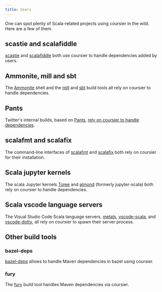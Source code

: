 ```yaml
---
title: Users
---
```


One can spot plenty of Scala-related projects using coursier in the wild. Here are a few of them.

## scastie and scalafiddle

[scastie](https://github.com/scalacenter/scastie) and
[scalafiddle](https://scalafiddle.io) both use coursier to handle dependencies
added by users.

## Ammonite, mill and sbt

The [Ammonite](https://github.com/lihaoyi/Ammonite) shell and the
[mill](https://github.com/lihaoyi/mill) and [sbt](https://www.scala-sbt.org) build tools
all rely on coursier to handle dependencies.

## Pants

Twitter's internal builds, based on [Pants](https://www.pantsbuild.org),
[rely on coursier to handle dependencies](https://v1.pantsbuild.org/coursier_migration.html).

## scalafmt and scalafix

The command-line interfaces of [scalafmt](https://github.com/scalameta/scalafmt)
and [scalafix](https://github.com/scalacenter/scalafix) both rely on coursier
for their installation.

## Scala jupyter kernels

The scala Jupyter kernels [Toree](https://github.com/apache/incubator-toree)
and [almond](https://github.com/jupyter-scala/jupyter-scala) (formerly
jupyter-scala) both rely on coursier to handle dependencies.

## Scala vscode language servers

The Visual Studio Code Scala language servers,
[metals](https://github.com/scalameta/metals),
[vscode-scala](https://github.com/dragos/dragos-vscode-scala), and
[vscode-dotty](https://github.com/lampepfl/dotty/tree/master/vscode-dotty), all
rely on coursier to spawn their server process.

## Other build tools

### bazel-deps

[bazel-deps](https://github.com/johnynek/bazel-deps) allows to handle Maven
dependencies in bazel using coursier.

### fury

The [fury](https://fury.build) build
tool handles Maven dependencies via coursier.

